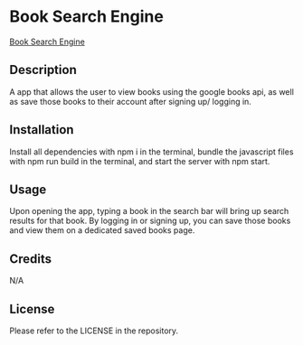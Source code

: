 # Book Search Engine

<a href="">Book Search Engine</a>

## Description

A app that allows the user to view books using the google books api, as well as save those books to their account after signing up/ logging in.

## Installation

Install all dependencies with npm i in the terminal, bundle the javascript files with npm run build in the terminal, and start the server with npm start.

## Usage

Upon opening the app, typing a book in the search bar will bring up search results for that book. By logging in or signing up, you can save those books and view them on a dedicated saved books page.

## Credits

N/A

## License

Please refer to the LICENSE in the repository.
